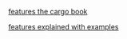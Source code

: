 
[features the cargo book](https://doc.rust-lang.org/cargo/reference/features.html)

[features explained with examples](https://dev.to/rimutaka/cargo-features-explained-with-examples-194g)

